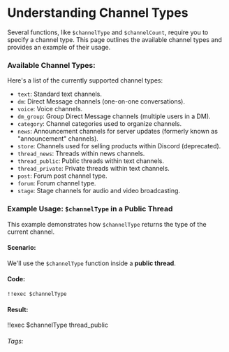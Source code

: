 # Understanding Channel Types

Several functions, like `$channelType` and `$channelCount`, require you to specify a channel type. This page outlines the available channel types and provides an example of their usage.

### Available Channel Types:

Here's a list of the currently supported channel types:

*   `text`: Standard text channels.
*   `dm`: Direct Message channels (one-on-one conversations).
*   `voice`: Voice channels.
*   `dm_group`: Group Direct Message channels (multiple users in a DM).
*   `category`: Channel categories used to organize channels.
*   `news`: Announcement channels for server updates (formerly known as "announcement" channels).
*   `store`: Channels used for selling products within Discord (deprecated).
*   `thread_news`: Threads within news channels.
*   `thread_public`: Public threads within text channels.
*   `thread_private`: Private threads within text channels.
*   `post`: Forum post channel type.
*   `forum`: Forum channel type.
*   `stage`: Stage channels for audio and video broadcasting.

### Example Usage: `$channelType` in a Public Thread

This example demonstrates how `$channelType` returns the type of the current channel.

#### Scenario:

We'll use the `$channelType` function inside a **public thread**.

#### Code:

```
!!exec $channelType
```

#### Result:

<discord-messages>
  <discord-message :bot="false" role-color="#ffcc9a" author="Member">
    !!exec $channelType
  </discord-message>
  <discord-message :bot="true" role-color="#0099ff" author="Custom Command" avatar="https://media.discordapp.net/avatars/725721249652670555/781224f90c3b841ba5b40678e032f74a.webp">
    thread_public
  </discord-message>
</discord-messages>

###### Tags: <Badge type="tip" text="Channel Types" vertical="middle" />